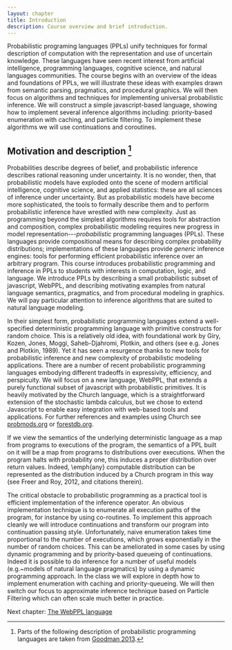 ```yaml
---
layout: chapter
title: Introduction
description: Course overview and brief introduction.
---
```


Probabilistic programing languages (PPLs) unify techniques for formal description of computation with the representation and use of uncertain knowledge. These languages have seen recent interest from artificial intelligence, programming languages, cognitive science, and natural languages communities. 
The course begins with an overview of the ideas and foundations of PPLs, we will illustrate these ideas with examples drawn from semantic parsing, pragmatics, and procedural graphics. We will then focus on algorithms and techniques for implementing universal probabilistic inference. 
We will construct a simple javascript-based language, showing how to implement several inference algorithms including: priority-based enumeration with caching, and particle filtering. To implement these algorithms we will use continuations and coroutines.

## Motivation and description [^1]

[^1]: Parts of the following description of probabilistic programming languages are taken from [Goodman 2013](http://web.stanford.edu/~ngoodman/papers/POPL2013-abstract.pdf).


Probabilities describe degrees of belief, and probabilistic inference describes rational reasoning under uncertainty. It is no wonder, then, that probabilistic models have exploded onto the scene of modern artificial intelligence, cognitive science, and applied statistics: these are all sciences of inference under uncertainty. But as probabilistic models have become more sophisticated, the tools to formally describe them and to perform probabilistic inference have wrestled with new complexity. Just as programming beyond the simplest algorithms requires tools for abstraction and composition, complex probabilistic modeling requires new progress in model representation---*probabilistic* programming languages (PPLs). These languages provide compositional means for describing complex probability distributions; implementations of these languages provide *generic* inference engines: tools for performing efficient probabilistic inference over an arbitrary program. This course introduces probabilistic programming and inference in PPLs to students with interests in computation, logic, and language. We introduce PPLs by describing a small probabilistic subset of javascript, WebPPL, and describing motivating examples from natural language semantics, pragmatics, and from procedural modeling in graphics. We will pay particular attention to inference algorithms that are suited to natural language modeling.

In their simplest form, probabilistic programming languages extend a well-specified deterministic programming language with primitive constructs for random choice. 
This is a relatively old idea, with foundational work by Giry, Kozen, Jones, Moggi, Saheb-Djahromi, Plotkin, and others (see e.g. Jones and Plotkin, 1989). Yet it has seen a resurgence thanks to new tools for probabilistic inference and new complexity of probabilistic modeling applications. There are a number of recent probabilistic programming languages embodying different tradeoffs in expressivity, efficiency, and perspicuity. 
We will focus on a new language, WebPPL, that extends a purely functional subset of javascript with probabilistic primitives. It is heavily motivated by the Church language, which is a straightforward extension of the stochastic lambda calculus, but we chose to extend Javascript to enable easy integration with web-based tools and applications. For further references and examples using Church see [probmods.org](https://probmods.org) or [forestdb.org](https://forestdb.org).

If we view the semantics of the underlying deterministic language as a map from programs to executions of the program, the semantics of a PPL built on it will be a map from programs to distributions over executions. When the program halts with probability one, this induces a proper distribution over return values. Indeed, \emph{any} computable distribution can be represented as the distribution induced by a Church program in this way (see Freer and Roy, 2012, and citations therein).

The critical obstacle to probabilistic programming as a practical tool is efficient implementation of the inference operator. An obvious implementation technique is to enumerate all execution paths of the program, for instance by using co-routines. To implement this approach cleanly we will introduce continuations and transform our program into continuation passing style. Unfortunately, naive enumeration takes time proportional to the number of executions, which grows exponentially in the number of random choices. This can be ameliorated in some cases by using dynamic programming and by priority-based queueing of continuations. Indeed it is possible to do inference for a number of useful models (e.g.~models of natural language pragmatics) by using a dynamic programming approach. In the class we will explore in depth how to implement enumeration with caching and priority-queueing. We will then switch our focus to approximate inference technique based on Particle Filtering which can often scale much better in practice. 

Next chapter: [The WebPPL language](/chapters/02-webppl.html)
